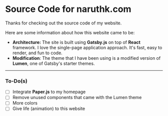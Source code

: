 # Source Code for naruthk.com

Thanks for checking out the source code of my website.

Here are some information about how this website came to be:

- **Architecture:** The site is built using **Gatsby.js** on top of **React** framework. I love the single-page application approach. It's fast, easy to render, and fun to code.
- **Modification**: The theme that I have been using is a modified version of **Lumen**, one of Gatsby's starter themes.

---

### To-Do(s)

- [ ] Integrate **Paper.js** to my homepage
- [ ] Remove unused components that came with the Lumen theme
- [ ] More colors
- [ ] Give life (animation) to this website